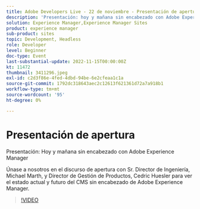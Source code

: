 ```yaml
---
title: Adobe Developers Live - 22 de noviembre - Presentación de apertura
description: 'Presentación: hoy y mañana sin encabezado con Adobe Experience ManagerÚnase a nosotros en la presentación de apertura con Sr. Director de ingeniería, Michael Marth, y Director de gestión de productos, Cedric Huesler, para obtener una visión del estado actual y futuro del CMS sin encabezado de Adobe Experience Manager.'
solution: Experience Manager,Experience Manager Sites
product: experience manager
sub-product: sites
topic: Development, Headless
role: Developer
level: Beginner
doc-type: Event
last-substantial-update: 2022-11-15T00:00:00Z
kt: 11472
thumbnail: 3411296.jpeg
exl-id: c2d3f86e-4fed-4dbd-94be-6e2cfeaa1c1a
source-git-commit: 1792dc318643aec2c12613f621361d72a7a918b1
workflow-type: tm+mt
source-wordcount: '95'
ht-degree: 0%

---
```


# Presentación de apertura

Presentación: Hoy y mañana sin encabezado con Adobe Experience Manager

Únase a nosotros en el discurso de apertura con Sr. Director de Ingeniería, Michael Marth, y Director de Gestión de Productos, Cedric Huesler para ver el estado actual y futuro del CMS sin encabezado de Adobe Experience Manager.

>[!VIDEO](https://video.tv.adobe.com/v/3411296/?quality=12&learn=on)
